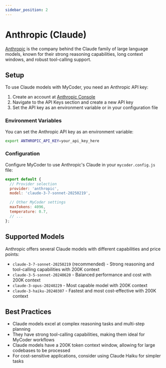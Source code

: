```yaml
---
sidebar_position: 2
---
```


# Anthropic (Claude)

[Anthropic](https://www.anthropic.com/) is the company behind the Claude family of large language models, known for their strong reasoning capabilities, long context windows, and robust tool-calling support.

## Setup

To use Claude models with MyCoder, you need an Anthropic API key:

1. Create an account at [Anthropic Console](https://console.anthropic.com/)
2. Navigate to the API Keys section and create a new API key
3. Set the API key as an environment variable or in your configuration file

### Environment Variables

You can set the Anthropic API key as an environment variable:

```bash
export ANTHROPIC_API_KEY=your_api_key_here
```

### Configuration

Configure MyCoder to use Anthropic's Claude in your `mycoder.config.js` file:

```javascript
export default {
  // Provider selection
  provider: 'anthropic',
  model: 'claude-3-7-sonnet-20250219',

  // Other MyCoder settings
  maxTokens: 4096,
  temperature: 0.7,
  // ...
};
```

## Supported Models

Anthropic offers several Claude models with different capabilities and price points:

- `claude-3-7-sonnet-20250219` (recommended) - Strong reasoning and tool-calling capabilities with 200K context
- `claude-3-5-sonnet-20240620` - Balanced performance and cost with 200K context
- `claude-3-opus-20240229` - Most capable model with 200K context
- `claude-3-haiku-20240307` - Fastest and most cost-effective with 200K context

## Best Practices

- Claude models excel at complex reasoning tasks and multi-step planning
- They have strong tool-calling capabilities, making them ideal for MyCoder workflows
- Claude models have a 200K token context window, allowing for large codebases to be processed
- For cost-sensitive applications, consider using Claude Haiku for simpler tasks
